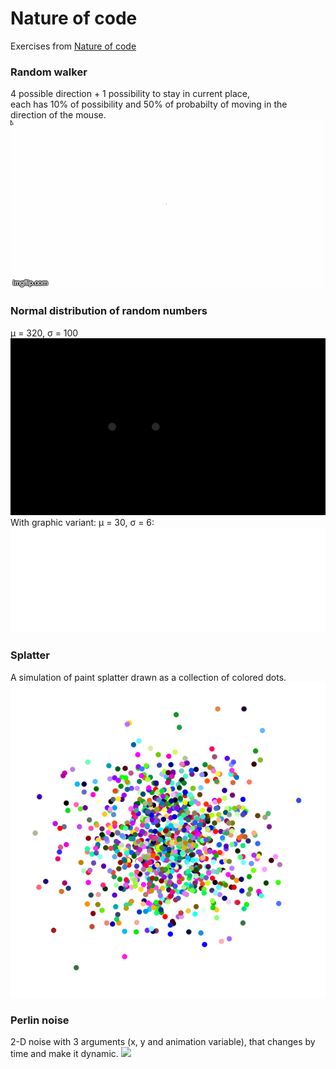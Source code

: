 # Nature of code
Exercises from <a href="https://natureofcode.com/">Nature of code</a>
### Random walker<br/>
4 possible direction + 1 possibility to stay in current place,<br/>
each has 10% of possibility and 50% of probabilty of moving in the direction of the mouse.<br/>
![](random_walker/rand_walker.gif)
### Normal distribution of random numbers
&mu; = 320, &sigma; = 100 <br/>
![](normal_distribution_of_random_nums/norm_dist_of_rand_nums.gif)<br/>
With graphic variant: &mu; = 30, &sigma; = 6: <br/>
![](normal_distribution_of_random_nums2/norm_dist_of_rand_nums2.gif)
### Splatter<br/>
A simulation of paint splatter drawn as a collection of colored dots.<br/>
![](splatter/splatter.png)
### Perlin noise <br/>
2-D noise with 3 arguments (x, y and animation variable), that changes by time and make it dynamic.
![](perlin_noise/perlin_noise.gif)
